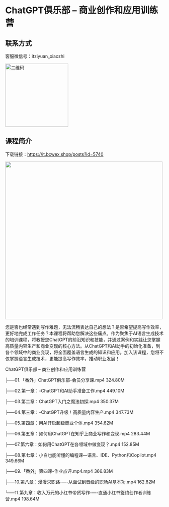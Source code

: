 # ChatGPT俱乐部 &#8211; 商业创作和应用训练营

## 联系方式

客服微信号：itziyuan_xiaozhi

<img src="https://ziyuanyun.oss-cn-guangzhou.aliyuncs.com/common/20240614073449/666b82192834a.jpg" width="200" height="200" alt="二维码">

## 课程简介

下载链接：https://it.bcwex.shop/posts?id=5740

<img src="https://ziyuanyun.oss-cn-guangzhou.aliyuncs.com/yun/20241201164545/674c2239788e8.jpg" width="500" alt="">

  您是否也经常遇到写作难题，无法流畅表达自己的想法？是否希望提高写作效率，更好地完成工作任务？本课程将帮助您解决这些痛点。作为聚焦于AI语言生成技术的培训课程，将教授您ChatGPT的前沿知识和技能，并通过案例和实践让您掌握高质量内容生产和商业变现的核心方法。从ChatGPT和AI助手的初始化准备，到各个领域中的商业变现，将全面覆盖语言生成的知识和应用。加入该课程，您将不仅掌握语言生成技术，更能提高写作效率，推动职业发展！

 ChatGPT俱乐部 &#8211; 商业创作和应用训练营



 ├──01.「番外」ChatGPT俱乐部-会员分享课.mp4 324.80M

 ├──02.第一章：-ChatGPT和AI助手准备工作.mp4 449.10M

 ├──03.第二章：ChatGPT入门之魔法初探.mp4 350.37M

 ├──04.第三章：-ChatGPT升级！高质量内容生产.mp4 347.73M

 ├──05.第四章：用AI开启超级商业个体.mp4 354.62M

 ├──06.第五章：如何用ChatGPT在知乎上商业写作和变现.mp4 283.44M

 ├──07.第六章：如何用ChatGPT在各领域中做变现？.mp4 152.85M

 ├──08.第七章：小白也能听懂的编程课&#8212;语言、IDE、Python和Copilot.mp4 349.66M

 ├──09.「番外」第四课-作业点评.mp4.mp4 366.83M

 ├──10.第八章：漫漫求职路-—-从面试到晋级的职场AI基本功.mp4 162.82M

 └──11.第九章：收入万元的小红书带货写作-—-直通小红书签约创作者训练营.mp4 198.64M

  